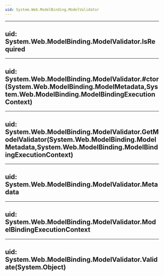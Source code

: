 ```yaml
---
uid: System.Web.ModelBinding.ModelValidator
---
```


---
uid: System.Web.ModelBinding.ModelValidator.IsRequired
---

---
uid: System.Web.ModelBinding.ModelValidator.#ctor(System.Web.ModelBinding.ModelMetadata,System.Web.ModelBinding.ModelBindingExecutionContext)
---

---
uid: System.Web.ModelBinding.ModelValidator.GetModelValidator(System.Web.ModelBinding.ModelMetadata,System.Web.ModelBinding.ModelBindingExecutionContext)
---

---
uid: System.Web.ModelBinding.ModelValidator.Metadata
---

---
uid: System.Web.ModelBinding.ModelValidator.ModelBindingExecutionContext
---

---
uid: System.Web.ModelBinding.ModelValidator.Validate(System.Object)
---
